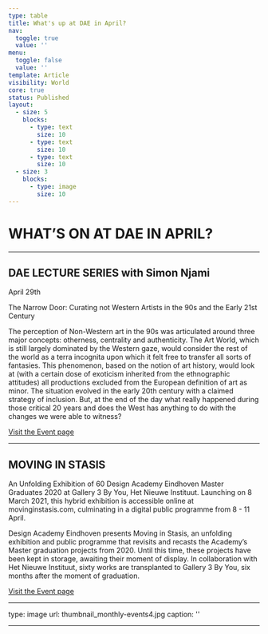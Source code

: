 ```yaml
---
type: table
title: What's up at DAE in April?
nav:
  toggle: true
  value: ''
menu:
  toggle: false
  value: ''
template: Article
visibility: World
core: true
status: Published
layout:
  - size: 5
    blocks:
      - type: text
        size: 10
      - type: text
        size: 10
      - type: text
        size: 10
  - size: 3
    blocks:
      - type: image
        size: 10
---
```


# WHAT’S ON AT DAE IN APRIL?

---

## DAE LECTURE SERIES with Simon Njami
April 29th

The Narrow Door: Curating not Western Artists in the 90s and the Early 21st Century

The perception of Non-Western art in the 90s was articulated around three major concepts: otherness, centrality and authenticity. The Art World, which is still largely dominated by the Western gaze, would consider the rest of the world as a terra incognita upon which it felt free to transfer all sorts of fantasies. This phenomenon, based on the notion of art history, would look at (with a certain dose of exoticism inherited from the ethnographic attitudes) all productions excluded from the European definition of art as minor. The situation evolved in the early 20th century with a claimed strategy of inclusion. But, at the end of the day what really happened during those critical 20 years and does the West has anything to do with the changes we were able to witness?

[Visit the Event page](https://www.designacademy.nl/p/about-dae/events/dae-lecture-series-with-simon-njami)

---

## MOVING IN STASIS

An Unfolding Exhibition of 60 Design Academy Eindhoven Master Graduates 2020 at Gallery 3 By You, Het Nieuwe Instituut.
Launching on 8 March 2021, this hybrid exhibition is accessible online at movinginstasis.com, culminating in a digital public programme from 8 - 11 April.

Design Academy Eindhoven presents Moving in Stasis, an unfolding exhibition and public programme that revisits and recasts the Academy’s Master graduation projects from 2020. Until this time, these projects have been kept in storage, awaiting their moment of display. In collaboration with Het Nieuwe Instituut, sixty works are transplanted to Gallery 3 By You, six months after the moment of graduation.

[Visit the Event page](https://www.designacademy.nl/p/about-dae/events/moving-in-stasis-ma-exhibition-at-het-nieuwe-instituut)

---

type: image
url: thumbnail_monthly-events4.jpg
caption: ''

---
